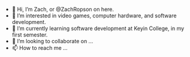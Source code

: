 - 👋 Hi, I’m Zach, or @ZachRopson on here.
- 👀 I’m interested in video games, computer hardware, and software development. 
- 🌱 I’m currently learning software development at Keyin College, in my first semester.
- 💞️ I’m looking to collaborate on ...
- 📫 How to reach me ...

<!---
ZachRopson/ZachRopson is a ✨ special ✨ repository because its `README.md` (this file) appears on your GitHub profile.
You can click the Preview link to take a look at your changes.
--->
